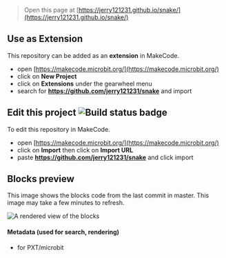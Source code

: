 
> Open this page at [https://jerry121231.github.io/snake/](https://jerry121231.github.io/snake/)

## Use as Extension

This repository can be added as an **extension** in MakeCode.

* open [https://makecode.microbit.org/](https://makecode.microbit.org/)
* click on **New Project**
* click on **Extensions** under the gearwheel menu
* search for **https://github.com/jerry121231/snake** and import

## Edit this project ![Build status badge](https://github.com/jerry121231/snake/workflows/MakeCode/badge.svg)

To edit this repository in MakeCode.

* open [https://makecode.microbit.org/](https://makecode.microbit.org/)
* click on **Import** then click on **Import URL**
* paste **https://github.com/jerry121231/snake** and click import

## Blocks preview

This image shows the blocks code from the last commit in master.
This image may take a few minutes to refresh.

![A rendered view of the blocks](https://github.com/jerry121231/snake/raw/master/.github/makecode/blocks.png)

#### Metadata (used for search, rendering)

* for PXT/microbit
<script src="https://makecode.com/gh-pages-embed.js"></script><script>makeCodeRender("{{ site.makecode.home_url }}", "{{ site.github.owner_name }}/{{ site.github.repository_name }}");</script>
